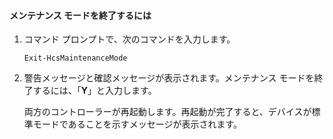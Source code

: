 
#### メンテナンス モードを終了するには

1. コマンド プロンプトで、次のコマンドを入力します。

     `Exit-HcsMaintenanceMode`

2. 警告メッセージと確認メッセージが表示されます。メンテナンス モードを終了するには、「**Y**」と入力します。

    両方のコントローラーが再起動します。再起動が完了すると、デバイスが標準モードであることを示すメッセージが表示されます。

<!---HONumber=July15_HO2-->